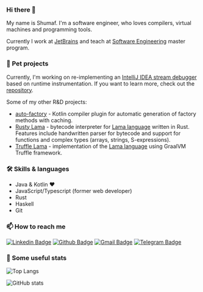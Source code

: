 ### Hi there 👋

My name is Shumaf. I'm a software engineer, who loves compilers, virtual machines and programming tools.

Сurrently I work at [JetBrains](https://www.jetbrains.com/) and teach at [Software Engineering](https://mse.itmo.ru/) master program.

### 🌱 Pet projects

Currently, I'm working on re-implementing an [IntelliJ IDEA stream debugger](https://www.jetbrains.com/help/idea/analyze-java-stream-operations.html) based on runtime instrumentation. If you want to learn more, check out the [repository](https://github.com/Soarex16/intellij-community/pull/6).

Some of my other R&D projects:
- [auto-factory](https://github.com/Soarex16/kotlin-auto-factory) - Kotlin compiler plugin for automatic generation of factory methods with caching.
- [Rusty Lama](https://github.com/Soarex16/rusty-lama/) - bytecode interpreter for [Lama language](https://github.com/PLTools/Lama) written in Rust. Features include handwritten parser for bytecode and support for functions and complex types (arrays, strings, S-expressions).
- [Truffle Lama](https://github.com/Soarex16/truffle-lama) - implementation of the [Lama language](https://github.com/PLTools/Lama) using GraalVM Truffle framework.

### 🛠️ Skills & languages

- Java & Kotlin ❤️
- JavaScript/Typescript (former web developer)
- Rust
- Haskell
- Git

### 📫 How to reach me

[![Linkedin Badge](https://img.shields.io/badge/-SSHumaf-blue?style=flat-square&logo=Linkedin&logoColor=white&link=https://www.linkedin.com/in/sshumaf/)](https://www.linkedin.com/in/sshumaf/)
[![Github Badge](https://img.shields.io/badge/-soarex16-grey?style=flat-square&logo=github&logoColor=white&link=https://github.com/soarex16/)](https://github.com/soarex16/)
[![Gmail Badge](https://img.shields.io/badge/-soarex16@gmail.com-c14438?style=flat-square&logo=Gmail&logoColor=white&link=mailto:soarex16@gmail.com)](mailto:soarex16@gmail.com)
[![Telegram Badge](https://img.shields.io/badge/-soarex-grey?style=flat-square&logo=telegram&logoColor=white&link=https://t.me/soarex)](https://t.me/soarex)

### 📐 Some useful stats

![Top Langs](https://github-readme-stats.vercel.app/api/top-langs/?username=soarex16&hide=Jupyter%20Notebook,Vue,TypeScript,Go,C%2b%2b&layout=compact)

![GitHub stats](https://github-readme-stats.vercel.app/api?username=soarex16&show_icons=true)  
